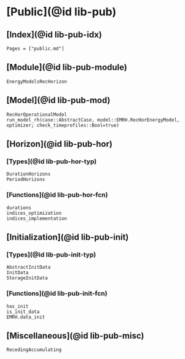# [Public](@id lib-pub)

## [Index](@id lib-pub-idx)

```@index
Pages = ["public.md"]
```

## [Module](@id lib-pub-module)

```@docs
EnergyModelsRecHorizon
```

## [Model](@id lib-pub-mod)

```@docs
RecHorOperationalModel
run_model_rh(case::AbstractCase, model::EMRH.RecHorEnergyModel, optimizer; check_timeprofiles::Bool=true)
```

## [Horizon](@id lib-pub-hor)

### [Types](@id lib-pub-hor-typ)

```@docs
DurationHorizons
PeriodHorizons
```

### [Functions](@id lib-pub-hor-fcn)

```@docs
durations
indices_optimization
indices_implementation
```

## [Initialization](@id lib-pub-init)

### [Types](@id lib-pub-init-typ)

```@docs
AbstractInitData
InitData
StorageInitData
```

### [Functions](@id lib-pub-init-fcn)

```@docs
has_init
is_init_data
EMRH.data_init
```

## [Miscellaneous](@id lib-pub-misc)

```@docs
RecedingAccumulating
```
